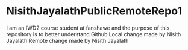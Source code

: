 # NisithJayalathPublicRemoteRepo1
I am an IWD2 course student at fanshawe and the purpose of this repository is to better understand Github
Local change made by Nisith Jayalath Remote change made by Nisith Jayalath